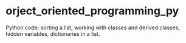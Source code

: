 orject_oriented_programming_py
================

Python code: sorting a list, working with classes and derived classes, hidden variables, dictionaries in a list.
